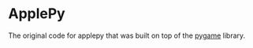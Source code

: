# ApplePy

The original code for applepy that was built on top of the [pygame](https://www.pygame.org) library.
